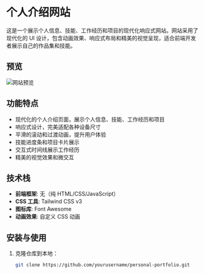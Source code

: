 
# 个人介绍网站

这是一个展示个人信息、技能、工作经历和项目的现代化响应式网站。网站采用了现代化的 UI 设计，包含动画效果、响应式布局和精美的视觉呈现，适合前端开发者展示自己的作品集和技能。

## 预览

![网站预览](https://picsum.photos/800/400?random=1)

## 功能特点

- 现代化的个人介绍页面，展示个人信息、技能、工作经历和项目
- 响应式设计，完美适配各种设备尺寸
- 平滑的滚动和过渡动画，提升用户体验
- 技能进度条和项目卡片展示
- 交互式时间线展示工作经历
- 精美的视觉效果和微交互

## 技术栈

- **前端框架**: 无（纯 HTML/CSS/JavaScript）
- **CSS 工具**: Tailwind CSS v3
- **图标库**: Font Awesome
- **动画效果**: 自定义 CSS 动画

## 安装与使用

1. 克隆仓库到本地：
   ```bash
   git clone https://github.com/yourusername/personal-portfolio.git
